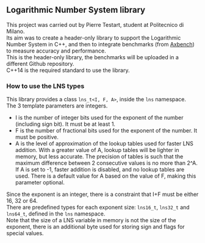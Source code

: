 ## Logarithmic Number System library

This project was carried out by Pierre Testart, student at Politecnico di Milano.  
Its aim was to create a header-only library to support the Logarithmic Number System in C++, and then to integrate benchmarks (from [Axbench](http://axbench.org/)) to measure accuracy and performance.  
This is the header-only library, the benchmarks will be uploaded in a different Github repository.  
C++14 is the required standard to use the library.

### How to use the LNS types

This library provides a class `lns_t<I, F, A>`, inside the `lns` namespace.  
The 3 template parameters are integers.
* I is the number of integer bits used for the exponent of the number (including sign bit). It must be at least 1.
* F is the number of fractional bits used for the exponent of the number. It must be positive.
* A is the level of approximation of the lookup tables used for faster LNS addition. With a greater value of A, lookup tables will be lighter in memory, but less accurate. The precision of tables is such that the maximum difference between 2 consecutive values is no more than 2^A. If A is set to -1, faster addition is disabled, and no lookup tables are used. There is a default value for A based on the value of F, making this parameter optional.

Since the exponent is an integer, there is a constraint that I+F must be either 16, 32 or 64.  
There are predefined types for each exponent size: `lns16_t`, `lns32_t` and `lns64_t`, defined in the `lns` namespace.  
Note that the size of a LNS variable in memory is not the size of the exponent, there is an additional byte used for storing sign and flags for special values.
